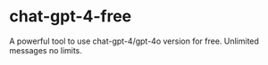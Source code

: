 # chat-gpt-4-free
A powerful tool to use chat-gpt-4/gpt-4o version for free. Unlimited messages no limits.
